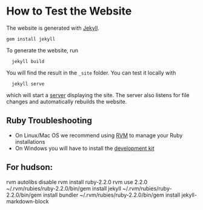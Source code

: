 How to Test the Website
=======================

The website is generated with [Jekyll](http://jekyllrb.com).
```
gem install jekyll
```
To generate the website, run
```
  jekyll build
```
You will find the result in the `_site` folder. You can test it locally with
```
  jekyll serve
```
which will start a [server](http://127.0.0.1:4000) displaying the site. The server also listens for file changes and
automatically rebuilds the website.

Ruby Troubleshooting
--------------------

- On Linux/Mac OS we recommend using [RVM](https://rvm.io/) to manage your Ruby installations
- On Windows you will have to install the [development kit](https://github.com/oneclick/rubyinstaller/wiki/Development-Kit)

For hudson:
--------------------
rvm autolibs disable
rvm install ruby-2.2.0
rvm use 2.2.0
~/.rvm/rubies/ruby-2.2.0/bin/gem install jekyll
~/.rvm/rubies/ruby-2.2.0/bin/gem install bundler
~/.rvm/rubies/ruby-2.2.0/bin/gem install jekyll-markdown-block
